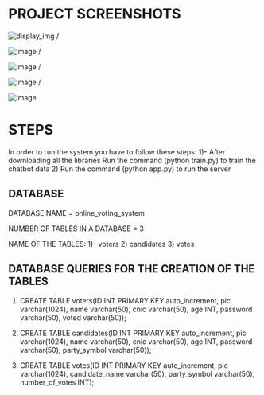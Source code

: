 # PROJECT SCREENSHOTS

![display_img](https://user-images.githubusercontent.com/101020879/213549690-b88d9cc4-0b45-45ad-8f4e-0d994eb54119.png)
/

![image](https://user-images.githubusercontent.com/101020879/213549755-09df36c4-5bfa-44ea-b0f2-2fd27e29ae34.png)
/

![image](https://user-images.githubusercontent.com/101020879/213549799-b9809847-9a86-4d2e-a86b-296d968155d5.png)
/

![image](https://user-images.githubusercontent.com/101020879/213550252-3d46f238-17b4-4464-a44e-7e309901dd48.png)
/

![image](https://user-images.githubusercontent.com/101020879/213550487-12a85107-da5f-43aa-b790-7ce954d01086.png)

# STEPS

In order to run the system you have to follow these steps:
1)- After downloading all the libraries Run the command (python train.py) to train the chatbot data
2) Run the command (python app.py) to run the server

## DATABASE

DATABASE NAME = online_voting_system

NUMBER OF TABLES IN A DATABASE = 3

NAME OF THE TABLES:
1)- voters
2) candidates
3) votes

## DATABASE QUERIES FOR THE CREATION OF THE TABLES

1) CREATE TABLE voters(ID INT PRIMARY KEY auto_increment, pic varchar(1024), name varchar(50), cnic varchar(50), age INT, password varchar(50), voted varchar(50));

2) CREATE TABLE candidates(ID INT PRIMARY KEY auto_increment, pic varchar(1024), name varchar(50), cnic varchar(50), age INT, password varchar(50), party_symbol varchar(50));

3) CREATE TABLE votes(ID INT PRIMARY KEY auto_increment, pic varchar(1024), candidate_name varchar(50), party_symbol varchar(50), number_of_votes INT);

